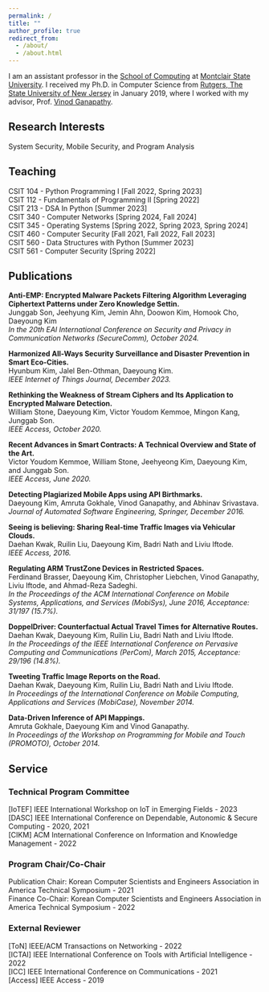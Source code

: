 ```yaml
---
permalink: /
title: ""
author_profile: true
redirect_from: 
  - /about/
  - /about.html
---
```


I am an assistant professor in the [School of Computing](https://www.montclair.edu/school-of-computing/) at [Montclair State University](https://www.montclair.edu/). I received my Ph.D. in Computer Science from [Rutgers, The State University of New Jersey](https://www.rutgers.edu/) in January 2019, where I worked with my advisor, Prof. [Vinod Ganapathy](https://www.csa.iisc.ac.in/~vg/).

## Research Interests
System Security, Mobile Security, and Program Analysis

## Teaching
CSIT 104 - Python Programming I [Fall 2022, Spring 2023] \
CSIT 112 - Fundamentals of Programming II [Spring 2022]\
CSIT 213 - DSA In Python [Summer 2023]\
CSIT 340 - Computer Networks [Spring 2024, Fall 2024]\
CSIT 345 - Operating Systems [Spring 2022, Spring 2023, Spring 2024]\
CSIT 460 - Computer Security [Fall 2021, Fall 2022, Fall 2023]\
CSIT 560 - Data Structures with Python [Summer 2023]\
CSIT 561 - Computer Security [Spring 2022]

## Publications
**Anti-EMP: Encrypted Malware Packets Filtering Algorithm Leveraging Ciphertext Patterns under Zero Knowledge Settin.**\
Junggab Son, Jeehyung Kim, Jemin Ahn, Doowon Kim, Homook Cho, Daeyoung Kim \
*In the 20th EAI International Conference on Security and Privacy in Communication Networks (SecureComm), October 2024.*

**Harmonized All-Ways Security Surveillance and Disaster Prevention in Smart Eco-Cities.**\
Hyunbum Kim, Jalel Ben-Othman, Daeyoung Kim. \
*IEEE Internet of Things Journal, December 2023.*

**Rethinking the Weakness of Stream Ciphers and Its Application to Encrypted Malware Detection.**\
William Stone, Daeyoung Kim, Victor Youdom Kemmoe, Mingon Kang, Junggab Son. \
*IEEE Access, October 2020.*

**Recent Advances in Smart Contracts: A Technical Overview and State of the Art.**\
Victor Youdom Kemmoe, William Stone, Jeehyeong Kim, Daeyoung Kim, and Junggab Son.\
*IEEE Access, June 2020.*

**Detecting Plagiarized Mobile Apps using API Birthmarks.**\
Daeyoung Kim, Amruta Gokhale, Vinod Ganapathy, and Abhinav Srivastava.\
*Journal of Automated Software Engineering, Springer, December 2016.*

**Seeing is believing: Sharing Real-time Traffic Images via Vehicular Clouds.**\
Daehan Kwak, Ruilin Liu, Daeyoung Kim, Badri Nath and Liviu Iftode.\
*IEEE Access, 2016.*

**Regulating ARM TrustZone Devices in Restricted Spaces.**\
Ferdinand Brasser, Daeyoung Kim, Christopher Liebchen, Vinod Ganapathy, Liviu Iftode, and Ahmad-Reza Sadeghi.\
*In the Proceedings of the ACM International Conference on Mobile Systems, Applications, and Services (MobiSys), June 2016, Acceptance: 31/197 (15.7%).*

**DoppelDriver: Counterfactual Actual Travel Times for Alternative Routes.**\
Daehan Kwak, Daeyoung Kim, Ruilin Liu, Badri Nath and Liviu Iftode.\
*In the Proceedings of the IEEE International Conference on Pervasive Computing and Communications (PerCom), March 2015, Acceptance: 29/196 (14.8%).*

**Tweeting Traffic Image Reports on the Road.**\
Daehan Kwak, Daeyoung Kim, Ruilin Liu, Badri Nath and Liviu Iftode.\
*In Proceedings of the International Conference on Mobile Computing, Applications and Services (MobiCase), November 2014.*

**Data-Driven Inference of API Mappings.**\
Amruta Gokhale, Daeyoung Kim and Vinod Ganapathy.\
*In Proceedings of the Workshop on Programming for Mobile and Touch (PROMOTO), October 2014.*

## Service
### Technical Program Committee
[IoTEF] IEEE International Workshop on IoT in Emerging Fields - 2023\
[DASC] IEEE International Conference on Dependable, Autonomic & Secure Computing - 2020, 2021\
[CIKM] ACM International Conference on Information and Knowledge Management - 2022

### Program Chair/Co-Chair

Publication Chair: Korean Computer Scientists and Engineers Association in America Technical Symposium - 2021\
Finance Co-Chair: Korean Computer Scientists and Engineers Association in America Technical Symposium - 2022


### External Reviewer
[ToN] IEEE/ACM Transactions on Networking - 2022\
[ICTAI] IEEE International Conference on Tools with Artificial Intelligence - 2022\
[ICC] IEEE International Conference on Communications - 2021\
[Access] IEEE Access - 2019

<!-- 
### Current Students
Recent Research Areas & Interests
News
Selected Publications

Technical Program Committee
Program Chair/Co-Chair

External Reviewer
External Collaborators

-->